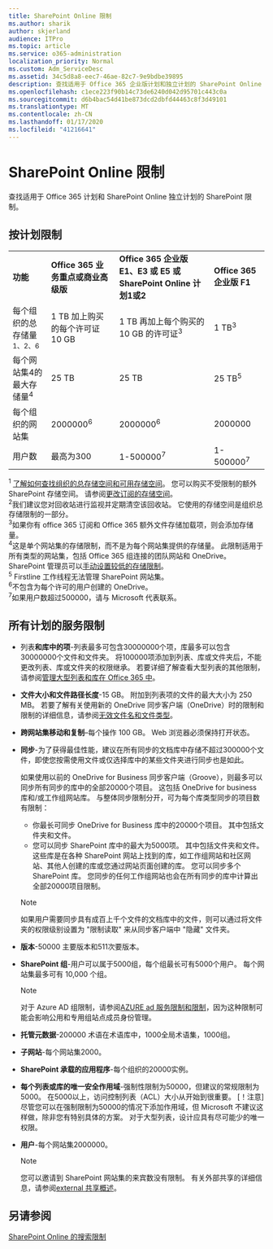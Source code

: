 ```yaml
---
title: SharePoint Online 限制
ms.author: sharik
author: skjerland
audience: ITPro
ms.topic: article
ms.service: o365-administration
localization_priority: Normal
ms.custom: Adm_ServiceDesc
ms.assetid: 34c5d8a8-eec7-46ae-82c7-9e9bdbe39895
description: 查找适用于 Office 365 企业版计划和独立计划的 SharePoint Online 限制。
ms.openlocfilehash: c1ece223f90b14c73de6240d042d95701c443c0a
ms.sourcegitcommit: d6b4bac54d41be873dcd2dbfd44463c8f3d49101
ms.translationtype: MT
ms.contentlocale: zh-CN
ms.lasthandoff: 01/17/2020
ms.locfileid: "41216641"
---
```

# <a name="sharepoint-online-limits"></a>SharePoint Online 限制

查找适用于 Office 365 计划和 SharePoint Online 独立计划的 SharePoint 限制。
  
## <a name="limits-by-plan"></a>按计划限制 

|||||
|:-----|:-----|:-----|:-----|
|**功能** <br/> |**Office 365 业务重点或商业高级版** <br/> |**Office 365 企业版 E1、E3 或 E5 或 SharePoint Online 计划1或2** <br/> | **Office 365 企业版 F1** <br/> |
|每个组织的总存储量<sup>1、2、6</sup> <br/> |1 TB 加上购买的每个许可证 10 GB  <br/> |1 TB 再加上每个购买的 10 GB 的许可证<sup>3</sup> <br/> |1 TB<sup>3</sup> <br/> |
|每个网站集4的最大存储量<sup>4</sup><br/> |25 TB <br/> |25 TB <br/> |25 TB<sup>5</sup> <br/> |
|每个组织的网站集  <br/> |2000000<sup>6</sup> <br/> |2000000<sup>6</sup> <br/> |2000000<br/> |
|用户数  <br/> |最高为300  <br/> |1-500000<sup>7</sup> <br/> |1-500000<sup>7</sup> <br/> |
   
<sup>1</sup> [了解如何查找组织的总存储空间和可用存储空间](/sharepoint/manage-site-collection-storage-limits)。 您可以购买不受限制的额外 SharePoint 存储空间。 请参阅[更改订阅的存储空间](/office365/admin/subscriptions-and-billing/add-storage-space)。 
<br/><sup>2</sup>我们建议您对回收站进行监视并定期清空该回收站。 它使用的存储空间是组织总存储限制的一部分。 
<br/> <sup>3</sup>如果你有 office 365 订阅和 Office 365 额外文件存储加载项，则会添加存储量。 
<br/> <sup>4</sup>这是单个网站集的存储限制，而不是为每个网站集提供的存储量。 此限制适用于所有类型的网站集，包括 Office 365 组连接的团队网站和 OneDrive。 SharePoint 管理员可以[手动设置较低的存储限制](/sharepoint/manage-site-collection-storage-limits#manage-individual-site-storage-limits)。 
<br/> <sup>5</sup> Firstline 工作线程无法管理 SharePoint 网站集。 
<br/> <sup>6</sup>不包含为每个许可的用户创建的 OneDrive。 
<br/> <sup>7</sup>如果用户数超过500000，请与 Microsoft 代表联系。 
  
## <a name="service-limits-for-all-plans"></a>所有计划的服务限制

- 列表**和库中的项**-列表最多可包含30000000个项，库最多可以包含30000000个文件和文件夹。 将100000项添加到列表、库或文件夹后，不能更改列表、库或文件夹的权限继承。 若要详细了解查看大型列表的其他限制，请参阅[管理大型列表和库在 Office 365 中](https://support.office.com/article/b4038448-ec0e-49b7-b853-679d3d8fb784)。 

- **文件大小和文件路径长度**-15 GB。 附加到列表项的文件的最大大小为 250 MB。 若要了解有关使用新的 OneDrive 同步客户端（OneDrive）时的限制和限制的详细信息，请参阅[无效文件名和文件类型](https://support.office.com/article/64883a5d-228e-48f5-b3d2-eb39e07630fa)。

- **跨网站集移动和复制**–每个操作 100 GB。 Web 浏览器必须保持打开状态。

- **同步**-为了获得最佳性能，建议在所有同步的文档库中存储不超过300000个文件，即使您按需使用文件或仅选择库中的某些文件夹进行同步也是如此。

    如果使用以前的 OneDrive for Business 同步客户端（Groove），则最多可以同步所有同步的库中的全部20000个项目。 这包括 OneDrive for business 库和/或工作组网站库。 与整体同步限制分开，可为每个库类型同步的项目数有限制：
    - 你最长可同步 OneDrive for Business 库中的20000个项目。 其中包括文件夹和文件。 
    - 您可以同步 SharePoint 库中的最大为5000项。 其中包括文件夹和文件。 这些库是在各种 SharePoint 网站上找到的库，如工作组网站和社区网站、其他人创建的库或您通过网站页面创建的库。 您可以同步多个 SharePoint 库。 您同步的任何工作组网站也会在所有同步的库中计算出全部20000项目限制。

    > [!NOTE]
    > 如果用户需要同步具有成百上千个文件的文档库中的文件，则可以通过将文件夹的权限级别设置为 "限制读取" 来从同步客户端中 "隐藏" 文件夹。 

- **版本**-50000 主要版本和511次要版本。

- **SharePoint 组**-用户可以属于5000组，每个组最长可有5000个用户。 每个网站集最多可有 10,000 个组。
    > [!NOTE]
    > 对于 Azure AD 组限制，请参阅[AZURE ad 服务限制和限制](https://docs.microsoft.com/azure/active-directory/users-groups-roles/directory-service-limits-restrictions)，因为这种限制可能会影响公用和专用组站点成员身份管理。 
- **托管元数据**-200000 术语在术语库中，1000全局术语集，1000组。

- **子网站**-每个网站集2000。

- **SharePoint 承载的应用程序**-每个组织的20000实例。

- **每个列表或库的唯一安全作用域**-强制性限制为50000，但建议的常规限制为5000。 在5000以上，访问控制列表（ACL）大小从开始到很重要。 [！注意] 尽管您可以在强制限制为50000的情况下添加作用域，但 Microsoft 不建议这样做，除非您有特别具体的方案。 对于大型列表，设计应具有尽可能少的唯一权限。

- **用户**-每个网站集2000000。
    > [!NOTE]
    > 您可以邀请到 SharePoint 网站集的来宾数没有限制。 有关外部共享的详细信息，请参阅[external 共享概述](https://docs.microsoft.com/sharepoint/external-sharing-overview)。
## <a name="see-also"></a>另请参阅

[SharePoint Online 的搜索限制](https://docs.microsoft.com/sharepoint/search-limits)
